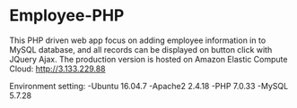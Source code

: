# Employee-PHP
This PHP driven web app focus on adding employee information in to MySQL database, and all records can be displayed on button click with JQuery Ajax.
The production version is hosted on Amazon Elastic Compute Cloud: http://3.133.229.88

Environment setting:
	-Ubuntu  16.04.7
	-Apache2 2.4.18
	-PHP     7.0.33
	-MySQL   5.7.28

